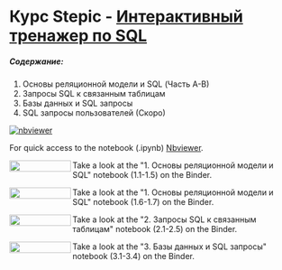 # Курс Stepic - [Интерактивный тренажер по SQL](https://stepik.org/course/63054/info)
##### Содержание:
1. Основы реляционной модели и SQL (Часть А-B)
2. Запросы SQL к связанным таблицам
4. Базы данных и SQL запросы
5. SQL запросы пользователей (Скоро)

[![nbviewer](https://raw.githubusercontent.com/jupyter/design/master/logos/Badges/nbviewer_badge.svg)](https://nbviewer.org/github/ariakhmatov/SQL/tree/main/Интерактивный%20тренажер%20по%20SQL/)


For quick access to the notebook (.ipynb) [Nbviewer](https://nbviewer.jupyter.org/).

<a href="https://nbviewer.org/github/ariakhmatov/SQL/blob/main/Интерактивный%20тренажер%20по%20SQL/1.%20Основы%20реляционной%20модели%20и%20SQL-A.ipynb" 
   target="_blank">
   <img align="left" 
      src="https://raw.githubusercontent.com/jupyter/design/master/logos/Badges/nbviewer_badge.png" 
      width="109" height="20">
</a>

Take a look at the "1. Основы реляционной модели и SQL" notebook (1.1-1.5) on the Binder.

<a href="https://nbviewer.org/github/ariakhmatov/SQL/blob/main/Интерактивный%20тренажер%20по%20SQL/1.%20Основы%20реляционной%20модели%20и%20SQL-B.ipynb" 
   target="_blank">
   <img align="left" 
      src="https://raw.githubusercontent.com/jupyter/design/master/logos/Badges/nbviewer_badge.png" 
      width="109" height="20">
</a>

Take a look at the "1. Основы реляционной модели и SQL" notebook (1.6-1.7) on the Binder.

<a href="https://nbviewer.org/github/ariakhmatov/SQL/blob/main/Интерактивный%20тренажер%20по%20SQL/2.%20Запросы%20SQL%20к%20связанным%20таблицам.ipynb" 
   target="_blank">
   <img align="left" 
      src="https://raw.githubusercontent.com/jupyter/design/master/logos/Badges/nbviewer_badge.png" 
      width="109" height="20">
</a>

Take a look at the "2. Запросы SQL к связанным таблицам" notebook (2.1-2.5) on the Binder.

<a href="https://nbviewer.org/github/ariakhmatov/SQL/blob/main/Интерактивный%20тренажер%20по%20SQL/3.%20Базы%20данных%20и%20SQL%20запросы-A.ipynb" 
   target="_blank">
   <img align="left" 
      src="https://raw.githubusercontent.com/jupyter/design/master/logos/Badges/nbviewer_badge.png" 
      width="109" height="20">
</a>

Take a look at the "3. Базы данных и SQL запросы" notebook (3.1-3.4) on the Binder.
